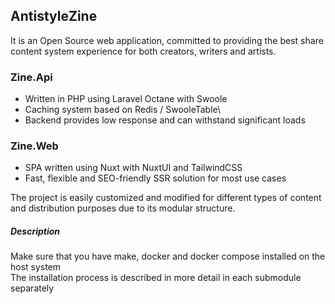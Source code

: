 ## AntistyleZine 

It is an Open Source web application, committed to providing the best share content system experience for both creators, writers and artists.

### Zine.Api 
 - Written in PHP using Laravel Octane with Swoole
 - Caching system based on Redis / SwooleTable\
 - Backend provides low response and can withstand significant loads


### Zine.Web
 - SPA written using Nuxt with NuxtUI and TailwindCSS 
 - Fast, flexible and SEO-friendly SSR solution for most use cases

The project is easily customized and modified for different types of content and distribution purposes due to its modular structure.

##### Description

Make sure that you have make, docker and docker compose installed on the host system \
The installation process is described in more detail in each submodule separately
